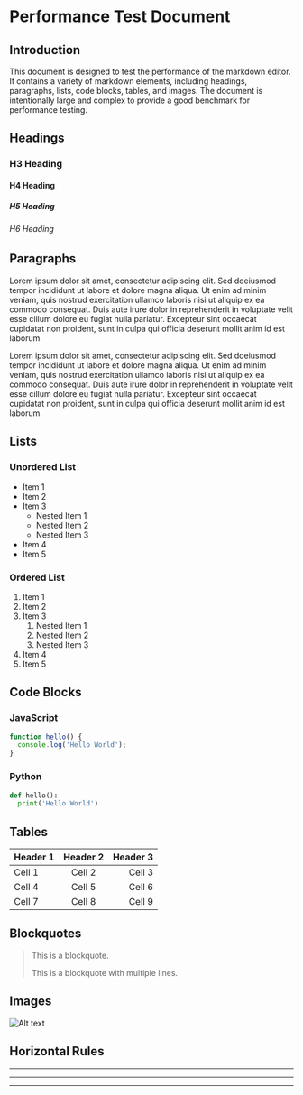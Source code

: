 # Performance Test Document

## Introduction

This document is designed to test the performance of the markdown editor. It contains a variety of markdown elements, including headings, paragraphs, lists, code blocks, tables, and images. The document is intentionally large and complex to provide a good benchmark for performance testing.

## Headings

### H3 Heading

#### H4 Heading

##### H5 Heading

###### H6 Heading

## Paragraphs

Lorem ipsum dolor sit amet, consectetur adipiscing elit. Sed doeiusmod tempor incididunt ut labore et dolore magna aliqua. Ut enim ad minim veniam, quis nostrud exercitation ullamco laboris nisi ut aliquip ex ea commodo consequat. Duis aute irure dolor in reprehenderit in voluptate velit esse cillum dolore eu fugiat nulla pariatur. Excepteur sint occaecat cupidatat non proident, sunt in culpa qui officia deserunt mollit anim id est laborum.

Lorem ipsum dolor sit amet, consectetur adipiscing elit. Sed doeiusmod tempor incididunt ut labore et dolore magna aliqua. Ut enim ad minim veniam, quis nostrud exercitation ullamco laboris nisi ut aliquip ex ea commodo consequat. Duis aute irure dolor in reprehenderit in voluptate velit esse cillum dolore eu fugiat nulla pariatur. Excepteur sint occaecat cupidatat non proident, sunt in culpa qui officia deserunt mollit anim id est laborum.

## Lists

### Unordered List

-   Item 1
-   Item 2
-   Item 3
    -   Nested Item 1
    -   Nested Item 2
    -   Nested Item 3
-   Item 4
-   Item 5

### Ordered List

1.  Item 1
2.  Item 2
3.  Item 3
    1.  Nested Item 1
    2.  Nested Item 2
    3.  Nested Item 3
4.  Item 4
5.  Item 5

## Code Blocks

### JavaScript

```javascript
function hello() {
  console.log('Hello World');
}
```

### Python

```python
def hello():
  print('Hello World')
```

## Tables

| Header 1 | Header 2 | Header 3 |
| :--- | :---: | ---: |
| Cell 1 | Cell 2 | Cell 3 |
| Cell 4 | Cell 5 | Cell 6 |
| Cell 7 | Cell 8 | Cell 9 |

## Blockquotes

> This is a blockquote.
>
> This is a blockquote with multiple lines.

## Images

![Alt text](https://via.placeholder.com/150)

## Horizontal Rules

---

***

___
